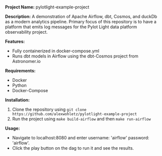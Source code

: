 **Project Name:** pylotlight-example-project

**Description:**
A demonstration of Apache Airflow, dbt, Cosmos, and duckDb as a modern analytics pipeline.  Primary focus of this repository is to have a platform that emits log messages for the Pylot Light data platform observability project.

**Features:**

* Fully containerized in docker-compose.yml
* Runs dbt models in Airflow using the dbt-Cosmos project from Astronomer.io

**Requirements:**

* Docker
* Python
* Docker-Compose

**Installation:**

1. Clone the repository using `git clone https://github.com/alexwohletz/pylotlight-example-project`
2. Run the project using `make build-airflow` and then `make run-airflow`

**Usage:**

* Navigate to localhost:8080 and enter username: 'airflow' password: 'airflow'.
* Click the play button on the dag to run it and see the results.
